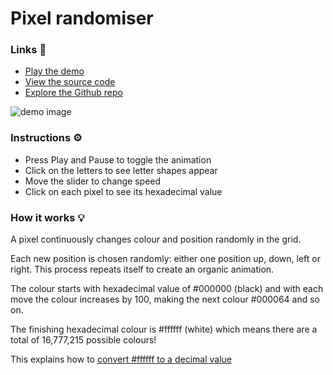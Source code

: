 # Pixel randomiser

### Links 🔗
- [Play the demo](https://js-pixel-randomiser.rolandjlevy.repl.co/)
- [View the source code](https://replit.com/@RolandJLevy/js-pixel-randomiser)
- [Explore the Github repo](https://github.com/rolandjlevy/js-pixel-randomiser)

![demo image](https://raw.githubusercontent.com/rolandjlevy/js-pixel-randomiser/master/images/pixel-randomiser.jpg)

### Instructions ⚙️

- Press Play and Pause to toggle the animation
- Click on the letters to see letter shapes appear
- Move the slider to change speed 
- Click on each pixel to see its hexadecimal value

### How it works 💡

A pixel continuously changes colour and position randomly in the grid.

Each new position is chosen randomly: either one position up, down, left or right. This process repeats itself to create an organic animation.

The colour starts with hexadecimal value of #000000 (black) and with each move the colour increases by 100, making the next colour #000064 and so on.

The finishing hexadecimal colour is #ffffff (white) which means there are a total of 16,777,215 possible colours!

This explains how to [convert #ffffff to a decimal value](https://www.colorhexa.com/ffffff)